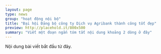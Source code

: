 ```yaml
---
layout: page
type: news
group: "hoạt động nội bộ"
title: "Đại hội Đảng bộ công ty Dịch vụ Agribank thành công tốt đẹp"
preview: http://placehold.it/800x500
summary: "Viết một đoạn ngắn tóm tắt nội dung khoảng 2 dòng ở đây"
---
```


Nội dung bài viết bắt đầu từ đây.
